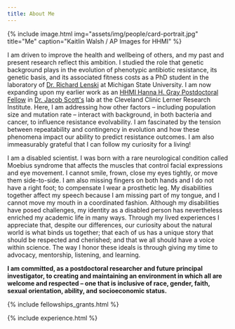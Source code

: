 ```yaml
---
title: About Me
---
```


<div class="image-left">
    {% include image.html 
                img="assets/img/people/card-portrait.jpg" 
                title="Me" 
                caption="Kaitlin Walsh / AP Images for HHMI" %}
</div>

I am driven to improve the health and wellbeing of others, and my past and present research reflect this ambition. I studied the role that genetic background plays in the evolution of phenotypic antibiotic resistance, its genetic basis, and its associated fitness costs as a PhD student in the laboratory of [Dr. Richard Lenski](http://myxo.css.msu.edu/) at Michigan State University. I am now expanding upon my earlier work as an [HHMI Hanna H. Gray Postdoctoral Fellow](https://www.hhmi.org/news/hhmi-commits-30-million-to-increase-diversity-in-science-with-21-hanna-gray-fellows) in [Dr. Jacob Scott's](https://www.lerner.ccf.org/thor/scott/lab/) lab at the Cleveland Clinic Lerner Research Institute. Here, I am addressing how other factors &ndash; including population size and mutation rate &ndash; interact with background, in both bacteria and cancer, to influence resistance evolvability. I am fascinated by the tension between repeatability and contingency in evolution and how these phenomena impact our ability to predict resistance outcomes. I am also immeasurably grateful that I can follow my curiosity for a living!

I am a disabled scientist. I was born with a rare neurological condition called Moebius syndrome that affects the muscles that control facial expressions and eye movement. I cannot smile, frown, close my eyes tightly, or move them side-to-side. I am also missing fingers on both hands and I do not have a right foot; to compensate I wear a prosthetic leg. My disabilities together affect my speech because I am missing part of my tongue, and I cannot move my mouth in a coordinated fashion. Although my disabilities have posed challenges, my identity as a disabled person has nevertheless enriched my academic life in many ways. Through my lived experiences I appreciate that, despite our differences, our curiosity about the natural world is what binds us together; that each of us has a unique story that should be respected and cherished; and that we all should have a voice within science. The way I honor these ideals is through giving my time to advocacy, mentorship, listening, and learning.
<br>

**I am committed, as a postdoctoral researcher and future principal investigator, to creating and maintaining an environment in which all are welcome and respected &ndash; one that is inclusive of race, gender, faith, sexual orientation, ability, and socioeconomic status.**

{% include fellowships_grants.html %}

{% include experience.html %}